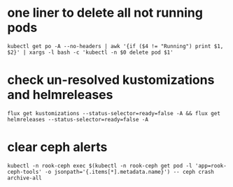 # one liner to delete all not running pods

```shell
kubectl get po -A --no-headers | awk '{if ($4 != "Running") print $1, $2}' | xargs -l bash -c 'kubectl -n $0 delete pod $1'
```

# check un-resolved kustomizations and helmreleases
```shell
flux get kustomizations --status-selector=ready=false -A && flux get helmreleases --status-selector=ready=false -A
```

# clear ceph alerts
```shell
kubectl -n rook-ceph exec $(kubectl -n rook-ceph get pod -l 'app=rook-ceph-tools' -o jsonpath='{.items[*].metadata.name}') -- ceph crash archive-all
```
